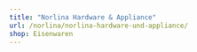 ```yaml
---
title: "Norlina Hardware & Appliance"
url: /norlina/norlina-hardware-und-appliance/
shop: Eisenwaren
---
```

